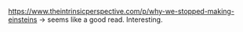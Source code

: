 https://www.theintrinsicperspective.com/p/why-we-stopped-making-einsteins -> seems like a good read. Interesting.

